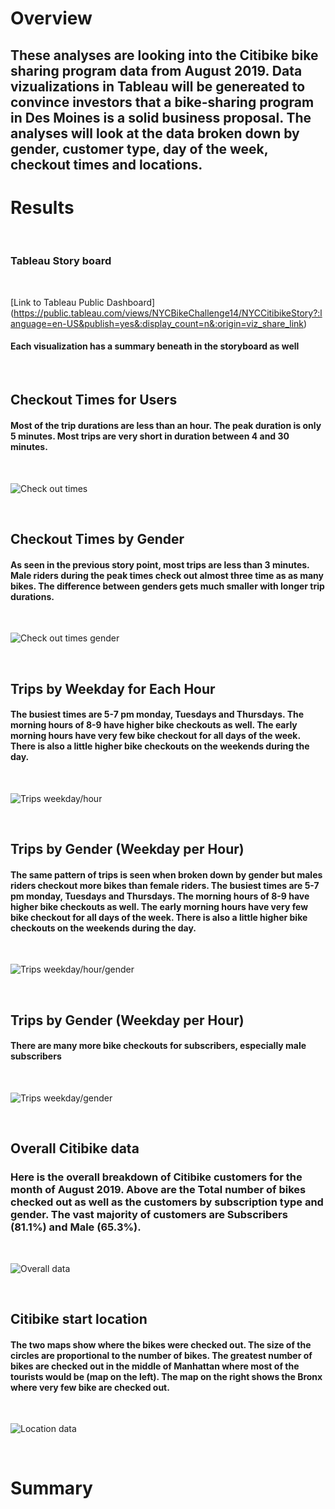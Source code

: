 # Overview
## These analyses are looking into the Citibike bike sharing program data from August 2019. Data vizualizations in Tableau will be genereated to convince investors that a bike-sharing program in Des Moines is a solid business proposal. The analyses will look at the data broken down by gender, customer type, day of the week, checkout times and locations.

# Results

<br/>

### **Tableau Story board**

<br/>

[Link to Tableau Public Dashboard] (https://public.tableau.com/views/NYCBikeChallenge14/NYCCitibikeStory?:language=en-US&publish=yes&:display_count=n&:origin=viz_share_link)

#### Each visualization has a summary beneath in the storyboard as well

<br/>


## Checkout Times for Users
#### Most of the trip durations are less than an hour. The peak duration is only 5 minutes. Most trips are very short in duration between 4 and 30 minutes.
<br/>

![Check out times](/Resources/Checkout_times_for_users.png) 

<br/>

## Checkout Times by Gender
#### As seen in the previous story point, most trips are less than 3 minutes. Male riders during the peak times check out almost three time as as many bikes. The difference between genders gets much smaller with longer trip durations.
<br/>

![Check out times gender](/Resources/Checkout_times_gender.png) 

<br/>

## Trips by Weekday for Each Hour
#### The busiest times are 5-7 pm monday, Tuesdays and Thursdays. The morning hours of 8-9 have higher bike checkouts as well. The early morning hours have very few bike checkout for all days of the week. There is also a little higher bike checkouts on the weekends during the day.
<br/>

![Trips weekday/hour](/Resources/Trips_weekday_hour.png) 

<br/>

## Trips by Gender (Weekday per Hour)
#### The same pattern of trips is seen when broken down by gender but males riders checkout more bikes than female riders. The busiest times are 5-7 pm monday, Tuesdays and Thursdays. The morning hours of 8-9 have higher bike checkouts as well. The early morning hours have very few bike checkout for all days of the week. There is also a little higher bike checkouts on the weekends during the day.
<br/>

![Trips weekday/hour/gender](/Resources/Trips_weekday_hour_gender.png) 

<br/>

## Trips by Gender (Weekday per Hour)
#### There are many more bike checkouts for subscribers, especially male subscribers
<br/>

![Trips weekday/gender](/Resources/User_trips_gender_weekday.png) 

<br/>

## Overall Citibike data
### Here is the overall breakdown of Citibike customers for the month of August 2019. Above are the Total number of bikes checked out as well as the customers by subscription type and gender. The vast majority of customers are Subscribers (81.1%) and Male (65.3%).
<br/>

![Overall data](/Resources/Overall.png) 

<br/>

## Citibike start location
#### The two maps show where the bikes were checked out. The size of the circles are proportional to the number of bikes. The greatest number of bikes are checked out in the middle of Manhattan where most of the tourists would be (map on the left). The map on the right shows the Bronx where very few bike are checked out.
<br/>

![Location data](/Resources/Locations.png) 

<br/>

# Summary

